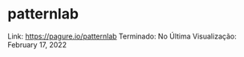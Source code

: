 # patternlab

Link: https://pagure.io/patternlab
Terminado: No
Última Visualização: February 17, 2022